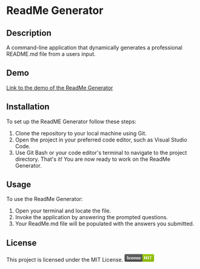 # ReadMe Generator

## Description 
A command-line application that dynamically generates a professional README.md file from a users input.

## Demo
[Link to the demo of the ReadMe Generator](https://drive.google.com/file/d/1v2tmJLYZvyjP9mWBFUbyHxEnL97_efuA/view)

## Installation
To set up the ReadME Generator follow these steps:
1. Clone the repository to your local machine using Git.
2. Open the project in your preferred code editor, such as Visual Studio Code.
3. Use Git Bash or your code editor's terminal to navigate to the project directory.
That's it! You are now ready to work on the ReadMe Generator.

## Usage
To use the ReadMe Generator:
1. Open your terminal and locate the file.
2. Invoke the application by answering the prompted questions.
3. Your ReadMe.md file will be populated with the answers you submitted. 



## License
This project is licensed under the MIT License. ![mit license image](image.png)

